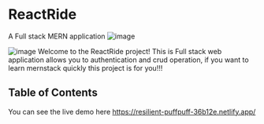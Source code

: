 # ReactRide
A Full stack MERN application
![image](https://github.com/Amyth0007/ReactRide/assets/96157492/a750d4c9-c352-4011-b8c9-df5a629ee294)

![image](https://github.com/Amyth0007/ReactRide/assets/96157492/16e56efb-d896-4d63-b591-068692e0812c)
Welcome to the ReactRide project! This is Full stack web application allows you to authentication and crud operation, if you want to learn mernstack quickly this project is for you!!!

## Table of Contents

You can see the live demo here
https://resilient-puffpuff-36b12e.netlify.app/



